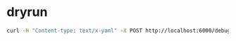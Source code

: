 # dryrun
```bash
curl -H "Content-type: text/x-yaml" -X POST http://localhost:6000/debug/dryrun --data-binary @ev.yaml
```
